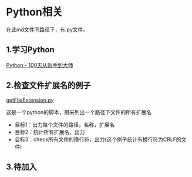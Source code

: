 # Python相关

在此md文件同路径下，有.py文件。

## 1.学习Python
[Python - 100天从新手到大师](https://github.com/jackfrued/Python-100-Days)

## 2.检查文件扩展名的例子
[getFileExtension.py](getFileExtension.py)

这是一个python的脚本，用来列出一个路径下文件的所有扩展名
- 目标1：出力每个文件的路径，名称，扩展名
- 目标2：统计所有扩展名，出力
- 目标3：check所有文件的换行符，出力(这个例子统计有换行符为CRLF的文件)

## 3.待加入
